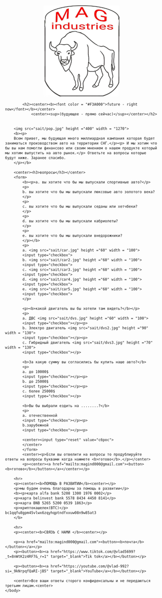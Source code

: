 
<html>
	<head>
	<title>MAG industries</title>
	<meta name="Glushnev Mikhail Alekseevich">
	<meta countent ="The site of the company MAG industries">
	<meta name="Keyboards" content="sait, MAG industries, interesting, tehnology, content, startup, 3d printer, arduino, code, knowledge, machine, auto, car">	
	</head>
	<body>
	<p><center><img src="sait/2024.jpg" height ="300" width = "250"></center></p>
		
			<h2><center><b><font color = "#F3A000">future - right now</font></b></center>
				<center><sup>(будующее - прямо сейчас)</sup></center></h2>
								
	    			
		<img src="sait/pop.jpg" height ="400" width = "1270">
	 	<b><p>
		Всем привет, мы будующая много миллиардная кампания которая будет заниматься производством авто на территории СНГ.</p><p> И мы хотим что бы вы нам помогли финансово или своим мнением о нашем продукте который мы хотим выпустить на авто рынок.</p> Ответьте на вопросы которые будут ниже. Заранее спасибо.
		</p></b>	
		
		<center><h3>вопросы</h3></center>
		<form>
			<b><p>a. вы хотите что бы мы выпускали спортивные авто?</p>
			<p>
			b. вы хотите что бы мы выпускали люксовые авто золотого века?
			</p>
			<p>
			с. вы хотите что бы мы выпускали седаны или хетчбеки?
			</p>
			<p>
			d. вы хотите что бы мы выпускали кабриолеты? 
			</p>
			<p>
			e. вы хотите что бы мы выпускали внедорожники? 
			</p></b>
			<p>
			a. <img src="sait/car.jpg" height ="60" width = "100">
			<input type="checkbox">
			b. <img src="sait/car2.jpg" height ="60" width = "100">
			<input type="checkbox">
			c. <img src="sait/car3.jpg" height ="60" width = "100">
			<input type="checkbox">
			d. <img src="sait/car4.jpg" height ="60" width = "100">
			<input type="checkbox">
			e. <img src="sait/car5.jpg" height ="60" width = "100">
			<input type="checkbox">
			</p>
		
			<p><b>какой двигатель вы бы хотели там видеть?</b></p>
			<p>
			a. ДВС <img src="sait/dvs.jpg" height ="60" width = "100">
			<input type="checkbox"></p><p>
			b. Электро двигатель <img src="sait/dvs2.jpg" height ="90" width = "130">
			<input type="checkbox"></p><p>
			c. Гибридный двигатель <img src="sait/dvs3.jpg" height ="70" width = "130">
			<input type="checkbox"></p>
		
			<b>За какую сумму вы согласились бы купить наше авто?</b>
			<p>
			a. до 10000$
			<input type="checkbox"></p><p>
			b. до 25000$
			<input type="checkbox"></p><p>
			c. более 25000$
			<input type="checkbox"></p>
		
			<b>Вы бы выбрали ездить на ........?</b>
			<p>
			a. отечественной
			<input type="checkbox"></p><p>
			b.зарубежной
			<input type="checkbox"></p><p>
		
			<center><input type="reset" value="сброс">
			</center>
			</form>
			<center><p>Если вы отвелити на вопросы то продублируйте  ответы на вопросы буквами когда нажмете <b>готово</b>.</p></center>
			<p><center><a href="mailto:magind000@gmail.com"><button><b>готово</b></button></a></center></p>
			
		<hr>
		<p><center><b>ПОМОЩЬ В РАЗВИТИИ</b><center></p>
		<p>мы будем очень благодарны за помощь в развитии</p> 
		<b><p>карта alfa bank 5208 1300 1976 0002</p>
		<p>карта belinvest bank 5578 8434 4450 8141</p>
		<p>карта BNB 5265 5200 0539 1863</p>
		<p>криптокашелек(BTC)</p> bc1qqfu8gpm45vlwx6zqyhqptndfxxuw08n9w85at3
		</b>
		
		<hr>
		<p><center><b>СВЯЗЬ С НАМИ </b><center></p>
		
		<p><a href="mailto:magind000@gmail.com"><button><b>почта</b></button></a></p>
		<p><button><b><a href="https://www.tiktok.com/@vlad5699?_t=8nWtK2z4RF7&_r=1" target="_blank">Tik tok</a></b></button></p>
		
		<p><button><b><a href="https://youtube.com/@vlad-992?si=_9kNrpqfQaRI-jB5" target="_blank">YouTube</a></b></button></p>
		
		<center>Все ваши ответы сторого конфиденсальны и не передаються третьим лицам.<center>
	</body>
</html>
